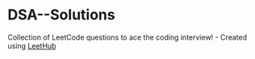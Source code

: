 # DSA--Solutions
Collection of LeetCode questions to ace the coding interview! - Created using [LeetHub](https://github.com/QasimWani/LeetHub)
